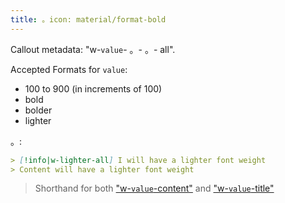 ```yaml
---
title: 。icon: material/format-bold
---
```


Callout metadata: "w-`value`- 。- 。- all".

Accepted Formats for `value`:

- 100 to 900 (in increments of 100)
- bold
- bolder
- lighter

。:

```md
> [!info|w-lighter-all] I will have a lighter font weight
> Content will have a lighter font weight
```
> Shorthand for both ["w-`value`-content"](../content-styling/page-14.md)
> and ["w-`value`-title"](../title-styling/page-24.md)

